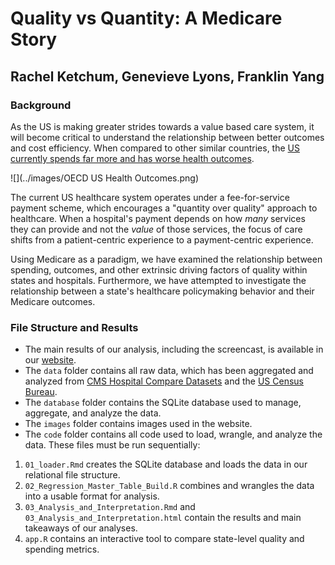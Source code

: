 # Quality vs Quantity: A Medicare Story
## Rachel Ketchum, Genevieve Lyons, Franklin Yang


### Background

As the US is making greater strides towards a value based care system, it will become critical to understand the relationship between better outcomes and cost efficiency. When compared to other similar countries, the [US currently spends far more and has worse health outcomes](http://www.oecd.org/els/health-systems/Health-at-a-Glance-2013.pdf).

![](../images/OECD US Health Outcomes.png)

The current US healthcare system operates under a fee-for-service payment scheme, which encourages a "quantity over quality" approach to healthcare. When a hospital's payment depends on how *many* services they can provide and not the *value* of those services, the focus of care shifts from a patient-centric experience to a payment-centric experience. 

Using Medicare as a paradigm, we have examined the relationship between spending, outcomes, and other extrinsic driving factors of quality within states and hospitals. Furthermore, we have attempted to investigate the relationship between a state's healthcare policymaking behavior and their Medicare outcomes.

### File Structure and Results

* The main results of our analysis, including the screencast, is available in our [website](https://franklinyang.github.io/bst260-final-proj/).
* The `data` folder contains all raw data, which has been aggregated and analyzed from [CMS Hospital Compare Datasets](https://data.medicare.gov/data/hospital-compare) and the [US Census Bureau](https://www.census.gov/data.html).
* The `database` folder contains the SQLite database used to manage, aggregate, and analyze the data.
* The `images` folder contains images used in the website.
* The `code` folder contains all code used to load, wrangle, and analyze the data. These files must be run sequentially:
1) `01_loader.Rmd` creates the SQLite database and loads the data in our relational file structure.
2) `02_Regression_Master_Table_Build.R` combines and wrangles the data into a usable format for analysis.
3) `03_Analysis_and_Interpretation.Rmd` and `03_Analysis_and_Interpretation.html` contain the results and main takeaways of our analyses.
4) `app.R` contains an interactive tool to compare state-level quality and spending metrics. 